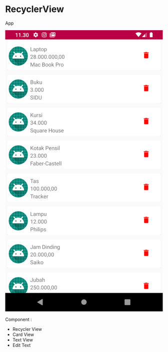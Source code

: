 # RecyclerView
App

![screenshot](app/src/main/res/Screenshot_1557808226.png)

Component : 
- Recycler View
- Card View
- Text View
- Edit Text

